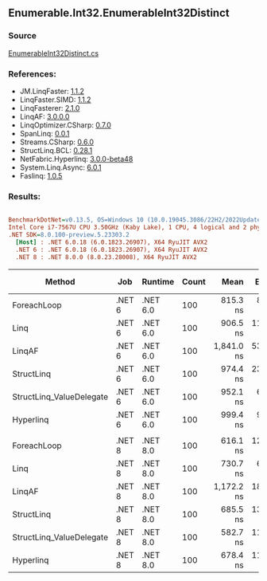 ﻿## Enumerable.Int32.EnumerableInt32Distinct

### Source
[EnumerableInt32Distinct.cs](../LinqBenchmarks/Enumerable/Int32/EnumerableInt32Distinct.cs)

### References:
- JM.LinqFaster: [1.1.2](https://www.nuget.org/packages/JM.LinqFaster/1.1.2)
- LinqFaster.SIMD: [1.1.2](https://www.nuget.org/packages/LinqFaster.SIMD/1.0.3)
- LinqFasterer: [2.1.0](https://www.nuget.org/packages/LinqFasterer/2.1.0)
- LinqAF: [3.0.0.0](https://www.nuget.org/packages/LinqAF/3.0.0.0)
- LinqOptimizer.CSharp: [0.7.0](https://www.nuget.org/packages/LinqOptimizer.CSharp/0.7.0)
- SpanLinq: [0.0.1](https://www.nuget.org/packages/SpanLinq/0.0.1)
- Streams.CSharp: [0.6.0](https://www.nuget.org/packages/Streams.CSharp/0.6.0)
- StructLinq.BCL: [0.28.1](https://www.nuget.org/packages/StructLinq/0.28.1)
- NetFabric.Hyperlinq: [3.0.0-beta48](https://www.nuget.org/packages/NetFabric.Hyperlinq/3.0.0-beta48)
- System.Linq.Async: [6.0.1](https://www.nuget.org/packages/System.Linq.Async/6.0.1)
- Faslinq: [1.0.5](https://www.nuget.org/packages/Faslinq/1.0.5)

### Results:
``` ini

BenchmarkDotNet=v0.13.5, OS=Windows 10 (10.0.19045.3086/22H2/2022Update)
Intel Core i7-7567U CPU 3.50GHz (Kaby Lake), 1 CPU, 4 logical and 2 physical cores
.NET SDK=8.0.100-preview.5.23303.2
  [Host] : .NET 6.0.18 (6.0.1823.26907), X64 RyuJIT AVX2
  .NET 6 : .NET 6.0.18 (6.0.1823.26907), X64 RyuJIT AVX2
  .NET 8 : .NET 8.0.0 (8.0.23.28008), X64 RyuJIT AVX2


```
|                   Method |    Job |  Runtime | Count |       Mean |    Error |    StdDev |     Median |        Ratio | RatioSD |   Gen0 | Allocated | Alloc Ratio |
|------------------------- |------- |--------- |------ |-----------:|---------:|----------:|-----------:|-------------:|--------:|-------:|----------:|------------:|
|              ForeachLoop | .NET 6 | .NET 6.0 |   100 |   815.3 ns |  8.56 ns |   7.14 ns |   815.9 ns |     baseline |         | 0.0992 |     208 B |             |
|                     Linq | .NET 6 | .NET 6.0 |   100 |   906.5 ns | 11.11 ns |   9.28 ns |   902.1 ns | 1.11x slower |   0.01x | 0.1602 |     336 B |  1.62x more |
|                   LinqAF | .NET 6 | .NET 6.0 |   100 | 1,841.0 ns | 53.17 ns | 155.94 ns | 1,747.1 ns | 2.23x slower |   0.19x | 1.2531 |    2624 B | 12.62x more |
|               StructLinq | .NET 6 | .NET 6.0 |   100 |   974.4 ns | 23.35 ns |  68.13 ns |   936.2 ns | 1.18x slower |   0.06x | 0.0305 |      64 B |  3.25x less |
| StructLinq_ValueDelegate | .NET 6 | .NET 6.0 |   100 |   952.1 ns |  6.84 ns |   6.07 ns |   949.6 ns | 1.17x slower |   0.01x | 0.0191 |      40 B |  5.20x less |
|                Hyperlinq | .NET 6 | .NET 6.0 |   100 |   999.4 ns |  9.86 ns |   7.70 ns |   998.5 ns | 1.22x slower |   0.01x | 0.0191 |      40 B |  5.20x less |
|                          |        |          |       |            |          |           |            |              |         |        |           |             |
|              ForeachLoop | .NET 8 | .NET 8.0 |   100 |   616.1 ns | 12.31 ns |  17.66 ns |   609.4 ns |     baseline |         | 0.0992 |     208 B |             |
|                     Linq | .NET 8 | .NET 8.0 |   100 |   730.7 ns |  6.40 ns |   5.00 ns |   729.4 ns | 1.19x slower |   0.03x | 0.1602 |     336 B |  1.62x more |
|                   LinqAF | .NET 8 | .NET 8.0 |   100 | 1,172.2 ns | 18.89 ns |  29.97 ns | 1,176.3 ns | 1.90x slower |   0.08x | 1.2531 |    2624 B | 12.62x more |
|               StructLinq | .NET 8 | .NET 8.0 |   100 |   685.5 ns | 13.16 ns |  24.07 ns |   674.2 ns | 1.12x slower |   0.06x | 0.0305 |      64 B |  3.25x less |
| StructLinq_ValueDelegate | .NET 8 | .NET 8.0 |   100 |   582.7 ns | 11.60 ns |  31.95 ns |   566.2 ns | 1.05x faster |   0.06x | 0.0191 |      40 B |  5.20x less |
|                Hyperlinq | .NET 8 | .NET 8.0 |   100 |   678.4 ns | 11.90 ns |  16.68 ns |   670.8 ns | 1.10x slower |   0.03x | 0.0191 |      40 B |  5.20x less |
